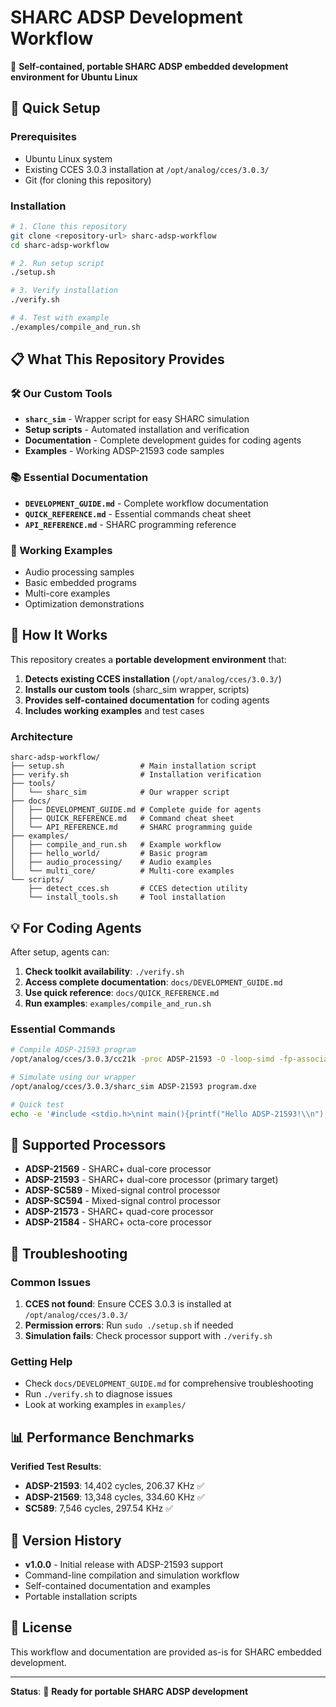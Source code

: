 # SHARC ADSP Development Workflow

🎯 **Self-contained, portable SHARC ADSP embedded development environment for Ubuntu Linux**

## 🚀 **Quick Setup**

### **Prerequisites**
- Ubuntu Linux system
- Existing CCES 3.0.3 installation at `/opt/analog/cces/3.0.3/`
- Git (for cloning this repository)

### **Installation**
```bash
# 1. Clone this repository
git clone <repository-url> sharc-adsp-workflow
cd sharc-adsp-workflow

# 2. Run setup script
./setup.sh

# 3. Verify installation
./verify.sh

# 4. Test with example
./examples/compile_and_run.sh
```

## 📋 **What This Repository Provides**

### **🛠️ Our Custom Tools**
- **`sharc_sim`** - Wrapper script for easy SHARC simulation
- **Setup scripts** - Automated installation and verification
- **Documentation** - Complete development guides for coding agents
- **Examples** - Working ADSP-21593 code samples

### **📚 Essential Documentation**
- **`DEVELOPMENT_GUIDE.md`** - Complete workflow documentation
- **`QUICK_REFERENCE.md`** - Essential commands cheat sheet
- **`API_REFERENCE.md`** - SHARC programming reference

### **🎯 Working Examples**
- Audio processing samples
- Basic embedded programs
- Multi-core examples
- Optimization demonstrations

## 🔧 **How It Works**

This repository creates a **portable development environment** that:

1. **Detects existing CCES installation** (`/opt/analog/cces/3.0.3/`)
2. **Installs our custom tools** (sharc_sim wrapper, scripts)
3. **Provides self-contained documentation** for coding agents
4. **Includes working examples** and test cases

### **Architecture**
```
sharc-adsp-workflow/
├── setup.sh                 # Main installation script
├── verify.sh                # Installation verification
├── tools/
│   └── sharc_sim            # Our wrapper script
├── docs/
│   ├── DEVELOPMENT_GUIDE.md # Complete guide for agents
│   ├── QUICK_REFERENCE.md   # Command cheat sheet
│   └── API_REFERENCE.md     # SHARC programming guide
├── examples/
│   ├── compile_and_run.sh   # Example workflow
│   ├── hello_world/         # Basic program
│   ├── audio_processing/    # Audio examples
│   └── multi_core/          # Multi-core examples
└── scripts/
    ├── detect_cces.sh       # CCES detection utility
    └── install_tools.sh     # Tool installation
```

## 💡 **For Coding Agents**

After setup, agents can:

1. **Check toolkit availability**: `./verify.sh`
2. **Access complete documentation**: `docs/DEVELOPMENT_GUIDE.md`
3. **Use quick reference**: `docs/QUICK_REFERENCE.md`
4. **Run examples**: `examples/compile_and_run.sh`

### **Essential Commands**
```bash
# Compile ADSP-21593 program
/opt/analog/cces/3.0.3/cc21k -proc ADSP-21593 -O -loop-simd -fp-associative -o program.dxe source.c

# Simulate using our wrapper
/opt/analog/cces/3.0.3/sharc_sim ADSP-21593 program.dxe

# Quick test
echo -e '#include <stdio.h>\nint main(){printf("Hello ADSP-21593!\\n");return 0;}' > test.c && /opt/analog/cces/3.0.3/cc21k -proc ADSP-21593 -O -o test.dxe test.c && /opt/analog/cces/3.0.3/sharc_sim ADSP-21593 test.dxe
```

## 🎯 **Supported Processors**

- **ADSP-21569** - SHARC+ dual-core processor
- **ADSP-21593** - SHARC+ dual-core processor (primary target)
- **ADSP-SC589** - Mixed-signal control processor
- **ADSP-SC594** - Mixed-signal control processor
- **ADSP-21573** - SHARC+ quad-core processor
- **ADSP-21584** - SHARC+ octa-core processor

## 🚨 **Troubleshooting**

### **Common Issues**
1. **CCES not found**: Ensure CCES 3.0.3 is installed at `/opt/analog/cces/3.0.3/`
2. **Permission errors**: Run `sudo ./setup.sh` if needed
3. **Simulation fails**: Check processor support with `./verify.sh`

### **Getting Help**
- Check `docs/DEVELOPMENT_GUIDE.md` for comprehensive troubleshooting
- Run `./verify.sh` to diagnose issues
- Look at working examples in `examples/`

## 📊 **Performance Benchmarks**

**Verified Test Results**:
- **ADSP-21593**: 14,402 cycles, 206.37 KHz ✅
- **ADSP-21569**: 13,348 cycles, 334.60 KHz ✅
- **SC589**: 7,546 cycles, 297.54 KHz ✅

## 🔄 **Version History**

- **v1.0.0** - Initial release with ADSP-21593 support
- Command-line compilation and simulation workflow
- Self-contained documentation and examples
- Portable installation scripts

## 📜 **License**

This workflow and documentation are provided as-is for SHARC embedded development.

---

**Status**: 🎯 **Ready for portable SHARC ADSP development**